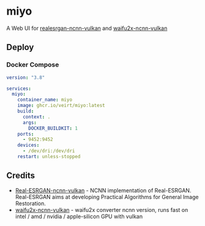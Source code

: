 # miyo

A Web UI for [realesrgan-ncnn-vulkan](https://github.com/xinntao/Real-ESRGAN-ncnn-vulkan)
and [waifu2x-ncnn-vulkan](https://github.com/nihui/waifu2x-ncnn-vulkan)

## Deploy

### Docker Compose

```yaml
version: "3.8"

services:
  miyo:
    container_name: miyo
    image: ghcr.io/veirt/miyo:latest
    build:
      context: .
      args:
        DOCKER_BUILDKIT: 1
    ports:
      - 9452:9452
    devices:
      - /dev/dri:/dev/dri
    restart: unless-stopped
```

## Credits

- [Real-ESRGAN-ncnn-vulkan](https://github.com/xinntao/Real-ESRGAN-ncnn-vulkan) - NCNN implementation of Real-ESRGAN. Real-ESRGAN aims at developing Practical Algorithms for General Image Restoration.
- [waifu2x-ncnn-vulkan](https://github.com/nihui/waifu2x-ncnn-vulkan) - waifu2x converter ncnn version, runs fast on intel / amd / nvidia / apple-silicon GPU with vulkan
